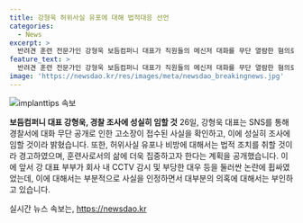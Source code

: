 ```yaml
---
title: 강형욱 허위사실 유포에 대해 법적대응 선언
categories:
  - News
excerpt: >
  반려견 훈련 전문가인 강형욱 보듬컴퍼니 대표가 직원들의 메신저 대화를 무단 열람한 혐의로 고소당한 논란에 대해 경찰 조사에 성실히 임하겠다고 밝혔다. 또한 근거 없는 허위사실을 유포했거나 비방한 분들, 허위로 고소한 분들에 대해서 법적 대응을 포함한 단호한 조치를 취할 것이라고 경고하며 회사 대표로서의 삶은 접고, 본업인 훈련사로서의 삶에 전념하고자 한다고 전했다. 최근 부당대우 논란에 휩싸인 강 대표 부부는 직원들의 사적 대화를 열람한 사실은 인정했지만, CCTV 감시 등에 대해서는 부인 중이다.
feature_text: >
  반려견 훈련 전문가인 강형욱 보듬컴퍼니 대표가 직원들의 메신저 대화를 무단 열람한 혐의로 고소당한 논란에 대해 경찰 조사에 성실히 임하겠다고 밝혔다. 또한 근거 없는 허위사실을 유포했거나 비방한 분들, 허위로 고소한 분들에 대해서 법적 대응을 포함한 단호한 조치를 취할 것이라고 경고하며 회사 대표로서의 삶은 접고, 본업인 훈련사로서의 삶에 전념하고자 한다고 전했다. 최근 부당대우 논란에 휩싸인 강 대표 부부는 직원들의 사적 대화를 열람한 사실은 인정했지만, CCTV 감시 등에 대해서는 부인 중이다.
image: 'https://newsdao.kr/res/images/meta/newsdao_breakingnews.jpg'
---
```


<p><img src="https://newsdao.kr/res/images/meta/newsdao_breakingnews.jpg" alt="implanttips 속보" /></p>

<p><b>보듬컴퍼니 대표 강형욱, 경찰 조사에 성실히 임할 것</b>
26일, 강형욱 대표는 SNS를 통해 경찰서에 대화 무단 공개로 인한 고소장이 접수된 사실을 확인하고, 이에 성실히 조사에 임할 것이라 밝혔습니다. 또한, 허위사실 유포나 비방에 대해서는 법적 조치를 취할 것이라 경고하였으며, 훈련사로서의 삶에 더욱 집중하고자 한다는 계획을 공개했습니다. 이에 앞서 강 대표 부부가 회사 내 CCTV 감시 및 부당한 대우 등을 둘러싼 논란에 휩싸였었는데, 이에 대해서는 부분적으로 사실을 인정하면서 대부분의 의혹에 대해서는 부인하고 있습니다.</p>
실시간 뉴스 속보는, <a href="https://newsdao.kr" rel="dofollow">https://newsdao.kr</a>


